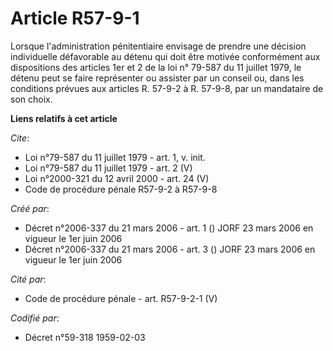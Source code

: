 # Article R57-9-1

Lorsque l'administration pénitentiaire envisage de prendre une décision individuelle défavorable au détenu qui doit être
motivée conformément aux dispositions des articles 1er et 2 de la loi n° 79-587 du 11 juillet 1979, le détenu peut se faire
représenter ou assister par un conseil ou, dans les conditions prévues aux articles R. 57-9-2 à R. 57-9-8, par un mandataire
de son choix.

**Liens relatifs à cet article**

_Cite_:

  - Loi n°79-587 du 11 juillet 1979 - art. 1, v. init.
  - Loi n°79-587 du 11 juillet 1979 - art. 2 (V)
  - Loi n°2000-321 du 12 avril 2000 - art. 24 (V)
  - Code de procédure pénale R57-9-2 à R57-9-8

_Créé par_:

  - Décret n°2006-337 du 21 mars 2006 - art. 1 () JORF 23 mars 2006 en vigueur le 1er juin 2006
  - Décret n°2006-337 du 21 mars 2006 - art. 3 () JORF 23 mars 2006 en vigueur le 1er juin 2006

_Cité par_:

  - Code de procédure pénale - art. R57-9-2-1 (V)

_Codifié par_:

  - Décret n°59-318 1959-02-03
